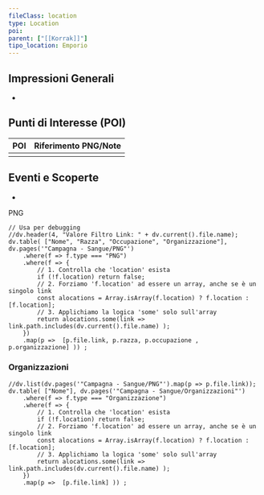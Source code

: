 ```yaml
---
fileClass: location
type: Location
poi:
parent: ["[[Korrak]]"]
tipo_location: Emporio
---
```


## Impressioni Generali
* 

## Punti di Interesse (POI)
| POI | Riferimento PNG/Note |
| :-- | :------------------- |
|     |                      |

## Eventi e Scoperte
*

PNG
```dataviewjs
// Usa per debugging
//dv.header(4, "Valore Filtro Link: " + dv.current().file.name);
dv.table( ["Nome", "Razza", "Occupazione", "Organizzazione"], dv.pages('"Campagna - Sangue/PNG"')
	.where(f => f.type === "PNG")
	.where(f => {
		// 1. Controlla che 'location' esista 
		if (!f.location) return false; 
		// 2. Forziamo 'f.location' ad essere un array, anche se è un singolo link 
		const alocations = Array.isArray(f.location) ? f.location : [f.location]; 
		// 3. Applichiamo la logica 'some' solo sull'array 
		return alocations.some(link => link.path.includes(dv.current().file.name) );
	})
	.map(p =>  [p.file.link, p.razza, p.occupazione , p.organizzazione] )) ;

```

### Organizzazioni
```dataviewjs
//dv.list(dv.pages('"Campagna - Sangue/PNG"').map(p => p.file.link));
dv.table( ["Nome"], dv.pages('"Campagna - Sangue/Organizzazioni"')
	.where(f => f.type === "Organizzazione")
	.where(f => {
		// 1. Controlla che 'location' esista 
		if (!f.location) return false; 
		// 2. Forziamo 'f.location' ad essere un array, anche se è un singolo link 
		const alocations = Array.isArray(f.location) ? f.location : [f.location]; 
		// 3. Applichiamo la logica 'some' solo sull'array 
		return alocations.some(link => link.path.includes(dv.current().file.name) );
	})
	.map(p =>  [p.file.link] )) ;


```
